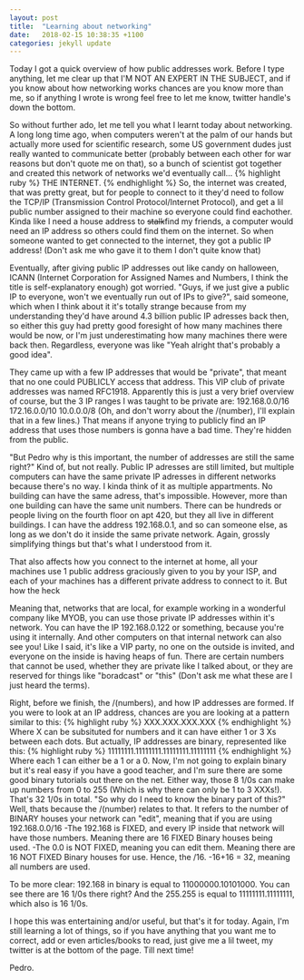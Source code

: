 ```yaml
---
layout: post
title:  "Learning about networking"
date:   2018-02-15 10:38:35 +1100
categories: jekyll update
---
```

Today I got a quick overview of how public addresses work. Before I type anything, let me clear up that I'M NOT AN EXPERT IN THE SUBJECT, and if you know about how networking works chances are you know more than me, so if anything I wrote is wrong feel free to let me know, twitter handle's down the bottom.

So without further ado, let me tell you what I learnt today about networking. A long long time ago, when computers weren't at the palm of our hands but actually more used for scientific research, some US government dudes just really wanted to communicate better (probably between each other for war reasons but don't quote me on that), so a bunch of scientist got together and created this network of networks we'd eventually call... 
{% highlight ruby %}
THE INTERNET.
{% endhighlight %}
So, the internet was created, that was pretty great, but for people to connect to it they'd need to follow the TCP/IP (Transmission Control Protocol/Internet Protocol), and get a lil public number assigned to their machine so everyone could find eachother. Kinda like I need a house address to <s>stalk</s>find my friends, a computer would need an IP address so others could find them on the internet. So when someone wanted to get connected to the internet, they got a public IP address! (Don't ask me who gave it to them I don't quite know that)

Eventually, after giving public IP addresses out like candy on halloween, ICANN (Internet Corporation for Assigned Names and Numbers, I think the title is self-explanatory enough) got worried. "Guys, if we just give a public IP to everyone, won't we eventually run out of IPs to give?", said someone, which when I think about it it's totally strange because from my understanding they'd have around 4.3 billion public IP adresses back then, so either this guy had pretty good foresight of how many machines there would be now, or I'm just underestimating how many machines there were back then. Regardless, everyone was like "Yeah alright that's probably a good idea".

They came up with a few IP addresses that would be "private", that meant that no one could PUBLICLY access that address. This VIP club of private addresses was named RFC1918. Apparently this is just a very brief overview of course, but the 3 IP ranges I was taught to be private are:
192.168.0.0/16
172.16.0.0/10
10.0.0.0/8
(Oh, and don't worry about the /(number), I'll explain that in a few lines.)
That means if anyone trying to publicly find an IP address that uses those numbers is gonna have a bad time. They're hidden from the public.

"But Pedro why is this important, the number of addresses are still the same right?"
Kind of, but not really. Public IP adresses are still limited, but multiple computers can have the same private IP adresses in different networks because there's no way. I kinda think of it as multiple appartments. No building can have the same adress, that's impossible. However, more than one building can have the same unit numbers. There can be hundreds or people living on the fourth floor on apt 420, but they all live in different buildings. I can have the address 192.168.0.1, and so can someone else, as long as we don't do it inside the same private network. Again, grossly simplifying things but that's what I understood from it.

That also affects how you connect to the internet at home, all your machines use 1 public address graciously given to you by your ISP, and each of your machines has a different private address to connect to it. But how the heck 

Meaning that, networks that are local, for example working in a wonderful company like MYOB, you can use those private IP addresses within it's network. You can have the IP 192.168.0.122 or something, because you're using it internally. And other computers on that internal network can also see you! Like I said, it's like a VIP party, no one on the outside is invited, and everyone on the inside is having heaps of fun. 
There are certain numbers that cannot be used, whether they are private like I talked about, or they are reserved for things like "boradcast" or "this" (Don't ask me what these are I just heard the terms). 

Right, before we finish, the /(numbers), and how IP addresses are formed. If you were to look at an IP address, chances are you are looking at a pattern similar to this:
{% highlight ruby %}
XXX.XXX.XXX.XXX
{% endhighlight %}
Where X can be subsituted for numbers and it can have either 1 or 3 Xs between each dots. But actually, IP addresses are binary, represented like this:
{% highlight ruby %}
11111111.11111111.11111111.11111111
{% endhighlight %}
Where each 1 can either be a 1 or a 0. Now, I'm not going to explain binary but it's real easy if you have a good teacher, and I'm sure there are some good binary tutorials out there on the net. Either way, those 8 1/0s can make up numbers from 0 to 255 (Which is why there can only be 1 to 3 XXXs!). That's 32 1/0s in total.
"So why do I need to know the binary part of this?"
Well, thats because the /(number) relates to that. It refers to the number of BINARY houses your network can "edit", meaning that if you are using
192.168.0.0/16
-The 192.168 is FIXED, and every IP inside that network will have those numbers. Meaning there are 16 FIXED Binary houses being used.
-The 0.0 is NOT FIXED, meaning you can edit them. Meaning there are 16 NOT FIXED Binary houses for use. Hence, the /16.
-16+16 = 32, meaning all numbers are used.


To be more clear:
192.168 in binary is equal to 11000000.10101000. You can see there are 16 1/0s there right?
And the 255.255 is equal to 11111111.11111111, which also is 16 1/0s.

I hope this was entertaining and/or useful, but that's it for today. Again, I'm still learning a lot of things, so if you have anything that you want me to correct, add or even articles/books to read, just give me a lil tweet, my twitter is at the bottom of the page. Till next time!

Pedro.

